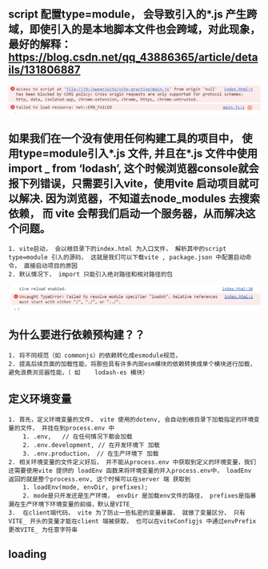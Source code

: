 ## script 配置type=module， 会导致引入的*.js 产生跨域，即使引入的是本地脚本文件也会跨域，对此现象， 最好的解释：https://blog.csdn.net/qq_43886365/article/details/131806887
![Error](./assets/images/cors-error.PNG)

## 如果我们在一个没有使用任何构建工具的项目中， 使用type=module引入*.js 文件, 并且在*.js 文件中使用 import _ from ‘lodash’, 这个时候浏览器console就会报下列错误，只需要引入vite，使用vite 启动项目就可以解决. 因为浏览器，不知道去node_modules 去搜索依赖， 而 vite 会帮我们启动一个服务器，从而解决这个问题。
    1. vite启动， 会以根目录下的index.html 为入口文件， 解析其中的script type=module 引入的源码， 这就是我们可以下载vite , package.json 中配置启动命令， 直接启动项目的原因
    2. 默认情况下， import 只能引入绝对路径和相对路径的包
![Error](./assets/images/import-error.png)

## 为什么要进行依赖预构建？？
    1. 将不同规范（如 commonjs）的依赖转化成esmodule规范，
    2. 提高后续页面的加载性能，将那些具有许多内部esm模块的依赖转换成单个模块进行加载，避免浪费浏览器性能，（ 如    lodash-es 模块）

## 定义环境变量
    1. 首先，定义环境变量的文件， vite 使用的dotenv, 会自动到根目录下加载指定的环境变量的文件， 并挂在到process.env 中
        1. .env,   // 在任何情况下都会加载
        2. .env.development, // 在开发环境下 加载
        3. .env.production， // 在生产环境下 加载
    2. 相关环境变量的文件定义好后， 并不能从process.env 中获取到定义的环境变量，我们还需要使用vite 提供的 loadEnv 函数来将环境变量的并入process.env中， loadEnv 返回的就是整个process.env, 这个时候可以在server 端 获取到
        1. loadEnv(mode, envDir, prefixes); 
        2. mode是只开发还是生产环境， envDir 是加载env文件的路径， prefixes是指暴漏在生产环境下环境变量的前缀，默认是VITE_
    3.  在client端代码， vite 为了防止一些私密的变量暴露， 就做了变量区分， 只有VITE_ 开头的变量才能在client 端被获取， 也可以在viteConfigjs 中通过envPrefix 更改VITE_ 为任意字符串
## loading